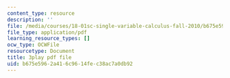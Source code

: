 ```yaml
---
content_type: resource
description: ''
file: /media/courses/18-01sc-single-variable-calculus-fall-2010/b675e5962a416c9614fec38ac7a0db92_YN7k_bXXggY.pdf
file_type: application/pdf
learning_resource_types: []
ocw_type: OCWFile
resourcetype: Document
title: 3play pdf file
uid: b675e596-2a41-6c96-14fe-c38ac7a0db92
---
```

